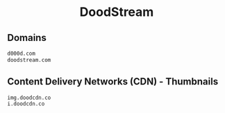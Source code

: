 


<h1 align="center">DoodStream</h1>  


## Domains


```html
d000d.com
doodstream.com
```  


## Content Delivery Networks (CDN) - Thumbnails


```html
img.doodcdn.co
i.doodcdn.co
```  

